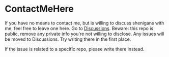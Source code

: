 # ContactMeHere
If you have no means to contact me, but is willing to discuss shenigans with me, feel free to leave one here.
Go to [Discussions](https://github.com/BraINstinct0/ContactMeHere/discussions).
Beware: this repo is public, remove any private info you're not willing to disclose.
Any issues will be moved to Discussions. Try writing there in the first place.

If the issue is related to a specific repo, please write there instead.
